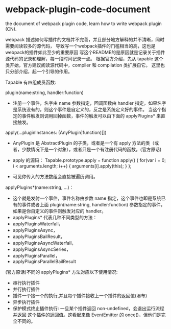 # webpack-plugin-code-document
the document of webpack plugin code, learn how to write webpack plugin (CN).

webpack 描述如何写插件的文档并不完善，并且部分地方解释的并不清晰，同时需要阅读较多的源代码，
导致写一个webpack插件的门槛相当的高，这也是webpack的插件如此至少的重要原因
写这个README的是原因就是记录关于插件源代码的记录和理解，每一段时间记录一点。
根据官方介绍，先从 tapable 这个类开始，官方建议阅读源代码中，compiler 和 compilation 类扩展自它。
这里也只分部介绍，起一个引导的作用。

Tapable 有四组成员函数:

plugin(name:string, handler:function) 
- 注册一个事件，名字由 name 参数指定，回调函数由 handler 指定，如果名字是系统没有的，则这个事件是自定义的，反之是系统定义好的事件。
 当这个指定的事件触发则调用回掉函数，事件的触发可以由下面的 applyPlugins* 来直接触发。
 
apply(…pluginInstances: (AnyPlugin|function)[])
- AnyPlugin 是 AbstractPlugin 的子类，或者是一个有 apply 方法的类（或者，少数情况下是一个对象），或者只是一个有注册代码的函数。(官方原话)

- apply 的源码：
Tapable.prototype.apply = function apply() {
		for(var i = 0; i < arguments.length; i++) {
		arguments[i].apply(this);
	}
};
- 可见你传入的方法数组会直接被遍历调用。

applyPlugins*(name:string, …)：
- 这个就是发射一个事件，事件名称由参数 name 指定，这个事件也即是系统已有的事件或者上面 plugin(name:string, handler:function) 参数指定的事件，
如果是你自定义的事件则触发对应的 handler。
- applyPlugins* 代表几种不同类型的方法：
- applyPluginsWaterfall， 
- applyPluginsAsync，
- applyPluginsBailResult，
- applyPluginsAsyncWaterfall，
- applyPluginsAsyncSeries，
- applyPluginsParallel，
- applyPluginsParallelBailResult

(官方原话)不同的 applyPlugins* 方法对应以下使用情况:
- 串行执行插件
- 并行执行插件
- 插件一个接一个的执行,并且每个插件接收上一个插件的返回值(瀑布)
- 异步执行插件
- 保护模式终止插件执行: 一旦某个插件返回 non-undefined，会退出运行流程并返回 这个插件的返回值。这看起来像 EventEmitter 的 once()，但他们是完全不同的。


